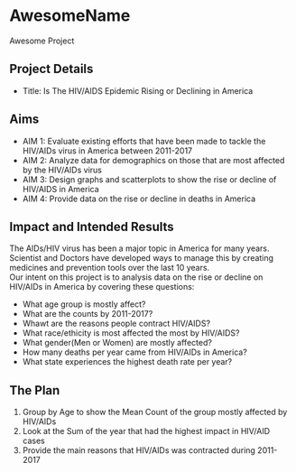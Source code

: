 # AwesomeName
Awesome Project


## Project Details

* Title: Is The HIV/AIDS Epidemic Rising or Declining in America

## Aims
- AIM 1: Evaluate existing efforts that have been made to tackle the HIV/AIDs virus in America between 2011-2017
- AIM 2: Analyze data for demographics on those that are most affected by the HIV/AIDs virus 
- AIM 3: Design graphs and scatterplots to show the rise or decline of HIV/AIDS in America
- AIM 4: Provide data on the rise or decline in deaths in America


## Impact and Intended Results
The AIDs/HIV virus has been a major topic in America for many years. Scientist and Doctors have developed ways to manage this by creating medicines and prevention tools over the last 10 years.  
Our intent on this project is to analysis data on the rise or decline on HIV/AIDs in America by covering these questions:
- What age group is mostly affect? 
- What are the counts by 2011-2017?
- Whawt are the reasons people contract HIV/AIDS? 
- What race/ethicity is most affected the most by HIV/AIDS?
- What gender(Men or Women) are mostly affected? 
- How many deaths per year came from HIV/AIDs in America? 
- What state experiences the highest death rate per year? 


## The Plan
1. Group by Age to show the Mean Count of the group mostly affected by HIV/AIDs 
2. Look at the Sum of the year that had the highest impact in HIV/AID cases
3. Provide the main reasons that HIV/AIDs was contracted during 2011-2017
